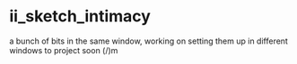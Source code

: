 # ii_sketch_intimacy
a bunch of bits in the same window, working on setting them up in different windows to project soon (\/)m
